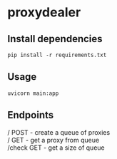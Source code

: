 # proxydealer

## Install dependencies

```
pip install -r requirements.txt
```
## Usage

```
uvicorn main:app
```

## Endpoints

/ POST - create a queue of proxies  
/ GET - get a proxy from queue  
/check GET - get a size of queue